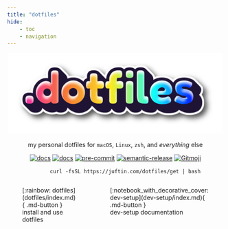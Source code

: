 ```yaml
---
title: "dotfiles"
hide:
    - toc
    - navigation
---
```


<style>
    .md-typeset h1,
    .md-content__inner h1 {
      display: none;
    }
</style>

<div align="center">
  <img src="https://raw.githubusercontent.com/juftin/dotfiles/mac-dev-setup/docs/static/dotfiles.png" alt="dotfiles" width="500" />
  <p align="center">
    my personal dotfiles for
    <code>macOS</code>, <code>Linux</code>, <code>zsh</code>,
    and <i>everything</i> else
  </p>
  <a href="https://github.com/juftin/dotfiles/"><img src="https://img.shields.io/github/v/release/juftin/dotfiles?color=blue&label=%F0%9F%8C%88%20dotfiles" alt="docs"></a>
  <a href="https://juftin.com/dotfiles/"><img src="https://img.shields.io/static/v1?message=docs&color=526CFE&logo=Material+for+MkDocs&logoColor=FFFFFF&label=" alt="docs"></a>
  <a href="https://github.com/pre-commit/pre-commit"><img src="https://img.shields.io/badge/pre--commit-enabled-lightgreen?logo=pre-commit" alt="pre-commit"></a>
  <a href="https://github.com/semantic-release/semantic-release"><img src="https://img.shields.io/badge/%20%20%F0%9F%93%A6%F0%9F%9A%80-semantic--release-e10079.svg" alt="semantic-release"></a>
  <a href="https://gitmoji.dev"><img src="https://img.shields.io/badge/gitmoji-%20😜%20😍-FFDD67.svg" alt="Gitmoji"></a>
</div>

<div style="text-align: center; width: 550px; margin: auto;">
  <pre><code>curl -fsSL https://juftin.com/dotfiles/get | bash</code></pre>
</div>

<div style="align-content: center; display: flex; justify-content: center; margin: auto; max-width: 600px;" markdown="1">
<figure markdown="1">
[:rainbow: dotfiles](dotfiles/index.md){ .md-button }
<figcaption>install and use dotfiles</figcaption>
</figure>
<figure markdown="1">
[:notebook_with_decorative_cover: dev-setup](dev-setup/index.md){ .md-button }
<figcaption>dev-setup documentation</figcaption>
</figure>
</div>
